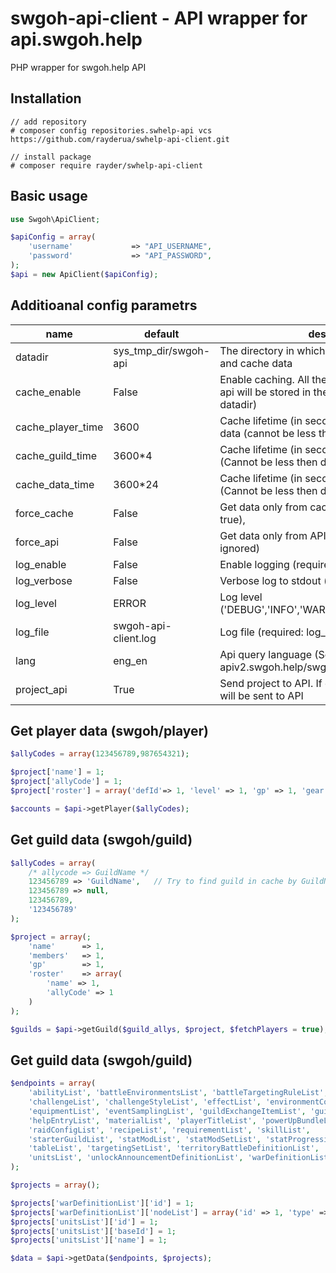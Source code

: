# swgoh-api-client - API wrapper for api.swgoh.help
PHP wrapper for swgoh.help API

## Installation
```
// add repository
# composer config repositories.swhelp-api vcs https://github.com/rayderua/swhelp-api-client.git

// install package
# composer require rayder/swhelp-api-client
```

## Basic usage

```php
use Swgoh\ApiClient;

$apiConfig = array(
    'username'             => "API_USERNAME",
    'password'             => "API_PASSWORD",
);
$api = new ApiClient($apiConfig);
```


## Additioanal config parametrs

| name | default | description |
|---|---|---|
| datadir           | sys_tmp_dir/swgoh-api | The directory in which will be stored credential and cache data|
| cache_enable      | False                 | Enable caching. All the data requested from the api will be stored in the local cache (required: datadir)|
| cache_player_time | 3600                  | Cache lifetime (in seconds) for swgoh/player data (cannot be less then default)|
| cache_guild_time  | 3600*4                | Cache lifetime (in seconds) for swgoh/guild data (Cannot be less then default)|
| cache_data_time   | 3600*24               | Cache lifetime (in seconds) for swgoh/guild data (Cannot be less then default)|
| force_cache       | False                 | Get data only from cache (if cache_enable = true), |
| force_api         | False                 | Get data only from API. (force_cache will be ignored)|
| log_enable        | False                 | Enable logging (required: datadir or log_file) |
| log_verbose       | False                 | Verbose log to stdout (default: false) |
| log_level         | ERROR                 | Log level ('DEBUG','INFO','WARNING','ERROR','CRITICAL')  |
| log_file          | swgoh-api-client.log  | Log file (required: log_enable)  |
| lang              | eng_en                | Api query language (See apiv2.swgoh.help/swgoh)
| project_api       | True                  | Send project to API. If disabled, an empty project will be sent to API |


## Get player data (swgoh/player)

```php
$allyCodes = array(123456789,987654321);

$project['name'] = 1;
$project['allyCode'] = 1;
$project['roster'] = array('defId'=> 1, 'level' => 1, 'gp' => 1, 'gear' => 1, 'rarity' => 1, 'mods' => ["id"=> 1, "slot"=> 1, "setId"=> 1, "set"=> 1, "level"=> 1, "pips"=> 1]);

$accounts = $api->getPlayer($allyCodes);
```

## Get guild data (swgoh/guild)

```php
$allyCodes = array(
    /* allycode => GuildName */
    123456789 => 'GuildName',   // Try to find guild in cache by GuildName
    123456789 => null,          
    123456789,
    '123456789'
);

$project = array(;
    'name'      => 1,
    'members'   => 1,
    'gp'        => 1,
    'roster'    => array(
        'name' => 1, 
        'allyCode' => 1
    )
);

$guilds = $api->getGuild($guild_allys, $project, $fetchPlayers = true);
```

## Get guild data (swgoh/guild)
```php
$endpoints = array(
    'abilityList', 'battleEnvironmentsList', 'battleTargetingRuleList', 'categoryList',
    'challengeList', 'challengeStyleList', 'effectList', 'environmentCollectionList',
    'equipmentList', 'eventSamplingList', 'guildExchangeItemList', 'guildRaidList',
    'helpEntryList', 'materialList', 'playerTitleList', 'powerUpBundleList',
    'raidConfigList', 'recipeList', 'requirementList', 'skillList',
    'starterGuildList', 'statModList', 'statModSetList', 'statProgressionList',
    'tableList', 'targetingSetList', 'territoryBattleDefinitionList', 'territoryWarDefinitionList',
    'unitsList', 'unlockAnnouncementDefinitionList', 'warDefinitionList', 'xpTableList'
);

$projects = array();

$projects['warDefinitionList']['id'] = 1;
$projects['warDefinitionList']['nodeList'] = array('id' => 1, 'type' => 1);
$projects['unitsList']['id'] = 1;
$projects['unitsList']['baseId'] = 1;
$projects['unitsList']['name'] = 1;

$data = $api->getData($endpoints, $projects);
```

